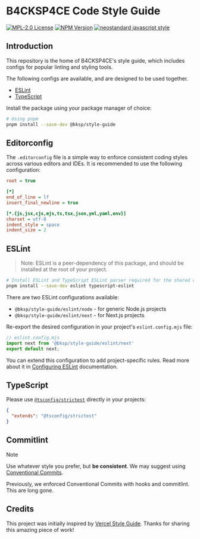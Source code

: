# B4CKSP4CE Code Style Guide

[![MPL-2.0 License](https://img.shields.io/github/license/b4ck5p4c3/style-guide?style=for-the-badge)](https://www.mozilla.org/en-US/MPL/2.0/)
[![NPM Version](https://img.shields.io/npm/v/%40bksp%2Fstyle-guide?style=for-the-badge)](https://npmjs.com/package/@bksp/style-guide)
[![neostandard javascript style](https://img.shields.io/badge/code_style-neostandard-7fffff?style=for-the-badge&labelColor=ff80ff)](https://github.com/neostandard/neostandard)

## Introduction

This repository is the home of B4CKSP4CE's style guide, which includes configs for
popular linting and styling tools.

The following configs are available, and are designed to be used together.

- [ESLint](#eslint)
- [TypeScript](#typescript)

Install the package using your package manager of choice:

```sh
# Using pnpm
pnpm install --save-dev @bksp/style-guide
```

## Editorconfig

The `.editorconfig` file is a simple way to enforce consistent coding styles across various editors and IDEs.
It is recommended to use the following configuration:

```ini
root = true

[*]
end_of_line = lf
insert_final_newline = true

[*.{js,jsx,cjs,mjs,ts,tsx,json,yml,yaml,env}]
charset = utf-8
indent_style = space
indent_size = 2
```

## ESLint

> Note: ESLint is a peer-dependency of this package, and should be installed
> at the root of your project.

```sh
# Install ESLint and TypeScript ESLint parser required for the shared config
pnpm install --save-dev eslint typescript-eslint
```

There are two ESLint configurations available:

- `@bksp/style-guide/eslint/node` - for generic Node.js projects
- `@bksp/style-guide/eslint/next` - for Next.js projects

Re-export the desired configuration in your project's `eslint.config.mjs` file:

```js
// eslint.config.mjs
import next from '@bksp/style-guide/eslint/next'
export default next;
```

You can extend this configuration to add project-specific rules.
Read more about it in [Configuring ESLint](https://eslint.org/docs/latest/use/configure/) documentation.

## TypeScript

Please use [`@tsconfig/strictest`](https://www.npmjs.com/package/@tsconfig/strictest) directly in your projects:

```json
{
  "extends": "@tsconfig/strictest"
}
```

## Commitlint

> [!NOTE]
> Use whatever style you prefer, but **be consistent**.
> We may suggest using [Conventional Commits](https://www.conventionalcommits.org/en/v1.0.0/).

Previously, we enforced Conventional Commits with hooks and commitlint.
This are long gone.

## Credits

This project was initially inspired by [Vercel Style Guide](https://github.com/vercel/style-guide).
Thanks for sharing this amazing piece of work!
